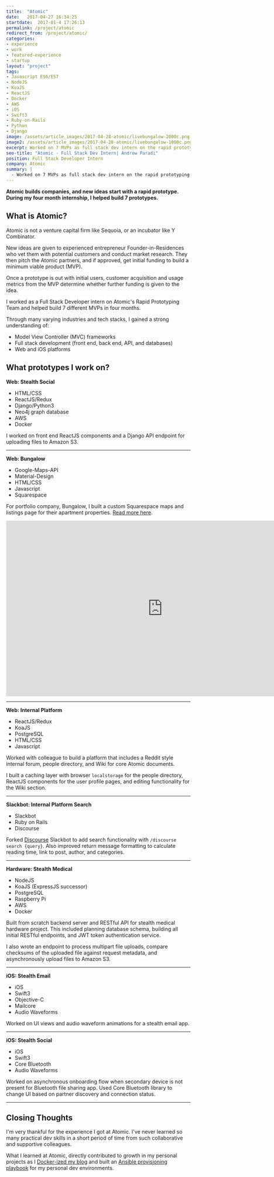 ```yaml
---
title:  "Atomic"
date:   2017-04-27 16:34:25
startdate:  2017-01-4 17:26:13
permalink: /project/atomic
redirect_from: /project/atomic/
categories:
- experience
- work
- featured-experience
- startup
layout: "project"
tags:
- Javascript ES6/ES7
- NodeJS
- KoaJS
- ReactJS
- Docker
- AWS
- iOS
- Swift3
- Ruby-on-Rails
- Python
- Django
image: /assets/article_images/2017-04-28-atomic/livebungalow-2000c.png
image2: /assets/article_images/2017-04-28-atomic/livebungalow-1000c.png
excerpt: Worked on 7 MVPs as full stack dev intern on the rapid prototyping team.
seo-title: "Atomic - Full Stack Dev Intern| Andrew Paradi"
position: Full Stack Developer Intern
company: Atomic
summary: |
  - Worked on 7 MVPs as full stack dev intern on the rapid prototyping team.
---
```


**Atomic builds companies, and new ideas start with a rapid prototype. During my four month internship, I helped build 7 prototypes.**

What is Atomic?
---

Atomic is not a venture capital firm like Sequoia, or an incubator like Y Combinator.

New ideas are given to experienced entrepreneur Founder-in-Residences who vet them with potential customers and conduct market research. They then pitch the Atomic partners, and if approved, get initial funding to build a minimum viable product (MVP).

Once a prototype is out with initial users, customer acquisition and usage metrics from the MVP determine whether further funding is given to the idea.

I worked as a Full Stack Developer intern on Atomic's Rapid Prototyping Team and helped build 7 different MVPs in four months.

Through many varying industries and tech stacks, I gained a strong understanding of:
- Model View Controller (MVC) frameworks
- Full stack development (front end, back end, API, and databases)
- Web and iOS platforms

What prototypes I work on?
---

**Web: Stealth Social**
- HTML/CSS
- ReactJS/Redux
- Django/Python3
- Neo4j graph database
- AWS
- Docker

I worked on front end ReactJS components and a Django API endpoint for uploading files to Amazon S3.

** **

**Web: Bungalow**
- Google-Maps-API
- Material-Design
- HTML/CSS
- Javascript
- Squarespace

For portfolio company, Bungalow, I built a custom Squarespace maps and listings page for their apartment properties. [Read more here](/project/bungalow).

<iframe width="853" height="480" src="https://www.youtube-nocookie.com/embed/xGWI6yc9OTs?rel=0&amp;showinfo=0" frameborder="0" allowfullscreen></iframe>

** **

**Web: Internal Platform**
- ReactJS/Redux
- KoaJS
- PostgreSQL
- HTML/CSS
- Javascript

Worked with colleague to build a platform that includes a Reddit style internal forum, people directory, and Wiki for core Atomic documents.

I built a caching layer with browser `localstorage` for the people directory, ReactJS components for the user profile pages, and editing functionality for the Wiki section.

** **

**Slackbot: Internal Platform Search**
- Slackbot
- Ruby on Rails
- Discourse

Forked [Discourse](https://www.discourse.org/) Slackbot to add search functionality with `/discourse search {query}`. Also improved return message formatting to calculate reading time, link to post, author, and categories.

** **

**Hardware: Stealth Medical**
- NodeJS
- KoaJS (ExpressJS successor)
- PostgreSQL
- Raspberry Pi
- AWS
- Docker

Built from scratch backend server and RESTful API for stealth medical hardware project. This included planning database schema, building all initial RESTful endpoints, and JWT token authentication service.

I also wrote an endpoint to process multipart file uploads, compare checksums of the uploaded file against request metadata, and asynchronously upload files to Amazon S3.

** **

**iOS: Stealth Email**
- iOS
- Swift3
- Objective-C
- Mailcore
- Audio Waveforms

Worked on UI views and audio waveform animations for a stealth email app.

** **

**iOS: Stealth Social**
- iOS
- Swift3
- Core Bluetooth
- Audio Waveforms

Worked on asynchronous onboarding flow when secondary device is not present for Bluetooth file sharing app. Used Core Bluetooth library to change UI based on partner discovery and connection status.

** **

Closing Thoughts
---

I'm very thankful for the experience I got at Atomic. I've never learned so many practical dev skills in a short period of time from such collaborative and supportive colleagues.

What I learned at Atomic, directly contributed to growth in my personal projects as I [Docker-ized my blog](https://github.com/andrewparadi/andrewparadi.github.io/commit/29afc7551e916c580698271f57eb2156150c0067) and built an [Ansible provisioning playbook](/project/dotfiles) for my personal dev environments.

